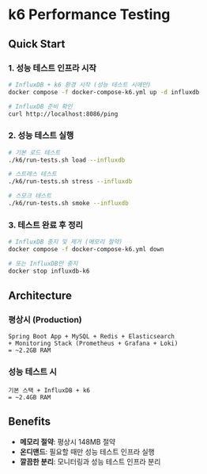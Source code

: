 # k6 Performance Testing

## Quick Start

### 1. 성능 테스트 인프라 시작
```bash
# InfluxDB + k6 환경 시작 (성능 테스트 시에만)
docker compose -f docker-compose-k6.yml up -d influxdb

# InfluxDB 준비 확인
curl http://localhost:8086/ping
```

### 2. 성능 테스트 실행
```bash
# 기본 로드 테스트
./k6/run-tests.sh load --influxdb

# 스트레스 테스트
./k6/run-tests.sh stress --influxdb

# 스모크 테스트
./k6/run-tests.sh smoke --influxdb
```

### 3. 테스트 완료 후 정리
```bash
# InfluxDB 중지 및 제거 (메모리 절약)
docker compose -f docker-compose-k6.yml down

# 또는 InfluxDB만 중지
docker stop influxdb-k6
```

## Architecture

### 평상시 (Production)
```
Spring Boot App + MySQL + Redis + Elasticsearch
+ Monitoring Stack (Prometheus + Grafana + Loki)
= ~2.2GB RAM
```

### 성능 테스트 시
```
기본 스택 + InfluxDB + k6
= ~2.4GB RAM
```

## Benefits

- **메모리 절약**: 평상시 148MB 절약
- **온디맨드**: 필요할 때만 성능 테스트 인프라 실행
- **깔끔한 분리**: 모니터링과 성능 테스트 인프라 분리